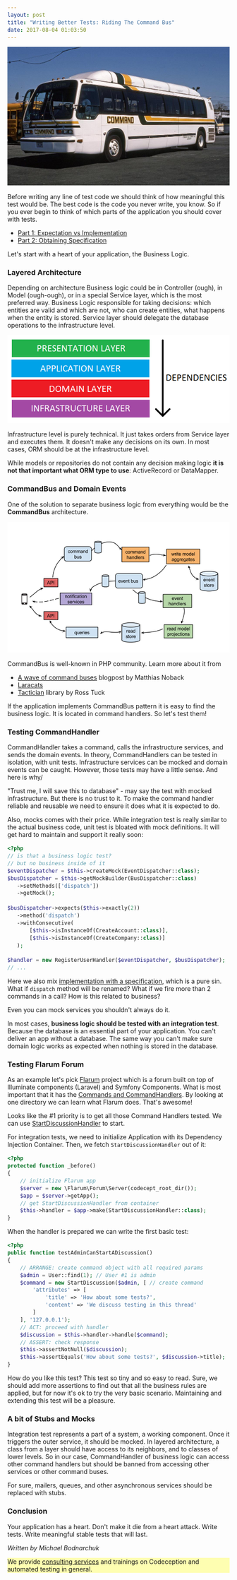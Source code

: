 ```yaml
---
layout: post
title: "Writing Better Tests: Riding The Command Bus"
date: 2017-08-04 01:03:50
---
```


![](/images/command_bus.jpg)

Before writing any line of test code we should think of how meaningful this test would be. The best code is the code you never write, you know. So if you ever begin to think of which parts of the application you should cover with tests.

* [Part 1: Expectation vs Implementation](http://codeception.com/12-21-2016/writing-better-tests-expectation-vs-implementation.html)
* [Part 2: Obtaining Specification](http://codeception.com/04-21-2017/writing-better-tests-obtaining-specification.html)

Let's start with a heart of your application, the Business Logic.

### Layered Architecture

Depending on architecture Business logic could be in Controller (ough), in Model (ough-ough), or in a special Service layer, which is the most preferred way. Business Logic responsible for taking decisions: which entities are valid and which are not, who can create entities, what happens when the entity is stored. Service layer should delegate the database operations to the infrastructure level.

![](/images/layered.png)

Infrastructure level is purely technical. It just takes orders from Service layer and executes them. It doesn't make any decisions on its own. In most cases, ORM should be at the infrastructure level.

While models or repositories do not contain any decision making logic **it is not that important what ORM type to use**: ActiveRecord or DataMapper.

### CommandBus and Domain Events

One of the solution to separate business logic from everything would be the 
**CommandBus** architecture.

![](/images/architecture.png)

CommandBus is well-known in PHP community. Learn more about it from 

* [A wave of command buses](https://php-and-symfony.matthiasnoback.nl/2015/01/a-wave-of-command-buses/) blogpost by Matthias Noback
* [Laracats](https://laracasts.com/series/commands-and-domain-events)
* [Tactician](https://tactician.thephpleague.com) library by Ross Tuck

If the application implements CommandBus pattern it is easy to find the business logic. 
It is located in command handlers. So let's test them!

### Testing CommandHandler

CommandHandler takes a command, calls the infrastructure services, and sends the domain events. In theory, CommandHandlers can be tested in isolation, with unit tests. Infrastructure services can be mocked and domain events can be caught. However, those tests may have a little sense. And here is why/

"Trust me, I will save this to database" - may say the test with mocked infrastructure. But there is no trust to it. To make the command handler reliable and reusable we need to ensure it does what it is expected to do. 

Also, mocks comes with their price. While integration test is really similar to the actual business code, unit test is bloated with mock definitions. It will get hard to maintain and support it really soon:

```php
<?php
// is that a business logic test?
// but no business inside of it
$eventDispatcher = $this->createMock(EventDispatcher::class);
$busDispatcher = $this->getMockBuilder(BusDispatcher::class)
   ->setMethods(['dispatch'])
   ->getMock();

$busDispatcher->expects($this->exactly(2))
   ->method('dispatch')
   ->withConsecutive(
       [$this->isInstanceOf(CreateAccount::class)],
       [$this->isInstanceOf(CreateCompany::class)]
   );

$handler = new RegisterUserHandler($eventDispatcher, $busDispatcher);
// ... 
```

Here we also mix [implementation with a specification](http://codeception.com/12-21-2016/writing-better-tests-expectation-vs-implementation.html), which is a pure sin. What if `dispatch` method will be renamed? What if we fire more than 2 commands in a call? How is this related to business?

Even you can mock services you shouldn't always do it.

In most cases, **business logic should be tested with an integration test**. Because the database is an essential part of your application. You can't deliver an app without a database. The same way you can't make sure domain logic works as expected when nothing is stored in the database.

### Testing Flarum Forum

As an example let's pick [Flarum](https://flarum.org) project which is a forum built on top of Illuminate components (Laravel) and Symfony Components. What is most important that it has the [Commands and CommandHandlers](https://github.com/flarum/core/tree/master/src/Core/Command). By looking at one directory we can learn what Flarum does. That's awesome!

Looks like the #1 priority is to get all those Command Handlers tested.
We can use [StartDiscussionHandler](https://github.com/flarum/core/blob/master/src/Core/Command/StartDiscussionHandler.php) to start.

For integration tests, we need to initialize Application with its Dependency Injection Container. Then, we fetch `StartDiscussionHandler` out of it:

```php
<?php
protected function _before()
{
    // initialize Flarum app
    $server = new \Flarum\Forum\Server(codecept_root_dir());
    $app = $server->getApp();
    // get StartDiscussionHandler from container
    $this->handler = $app->make(StartDiscussionHandler::class);
}
```

When the handler is prepared we can write the first basic test:

```php
<?php
public function testAdminCanStartADiscussion()
{
    // ARRANGE: create command object with all required params
    $admin = User::find(1); // User #1 is admin
    $command = new StartDiscussion($admin, [ // create command
        'attributes' => [
            'title' => 'How about some tests?',
            'content' => 'We discuss testing in this thread'
        ]
    ], '127.0.0.1');
    // ACT: proceed with handler
    $discussion = $this->handler->handle($command);
    // ASSERT: check response
    $this->assertNotNull($discussion);
    $this->assertEquals('How about some tests?', $discussion->title);
}
```

How do you like this test? This test so tiny and so easy to read. Sure, we should add more assertions to find out that all the business rules are applied, but for now it's ok to try the very basic scenario. Maintaining and extending this test will be a pleasure.

### A bit of Stubs and Mocks

Integration test represents a part of a system, a working component. 
Once it triggers the outer service, it should be mocked. 
In layered architecture, a class from a layer should have access to its neighbors, and to classes of lower levels. So in our case, CommandHandler of business logic can access other command handlers but should be banned from accessing other services or other command buses.

For sure, mailers, queues, and other asynchronous services should be replaced with stubs.

### Conclusion

Your application has a heart. Don't make it die from a heart attack. Write tests.
Write meaningful stable tests that will last. 


*Written by Michael Bodnarchuk*

<p style="background: rgba(255,255,0,0.3)">We provide <a href=" http://sdclabs.com/codeception?utm_source=codeception.com&utm_medium=post&utm_term=link&utm_campaign=reference">consulting services</a> and trainings on Codeception and automated testing in general.</p>